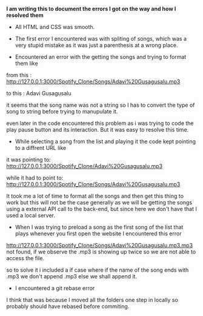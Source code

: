 **I am writing this to document the errors I got on the way and how I resolved them**

- All HTML and CSS was smooth.

- The first error I encountered was with spliting of songs, which was a very stupid mistake as it was just a parenthesis at a wrong place.

- Encountered an error with the getting the songs and trying to format them like 

from this :
http://127.0.0.1:3000/Spotify_Clone/Songs/Adavi%20Gusagusalu.mp3

to this : 
Adavi Gusagusalu 

it seems that the song name was not a string so I has to convert the type of song to string before trying to manupulate it. 

even later in the code encountered this problem as i was trying to code the play pause button and its interaction. But it was easy to resolve this time.

- While selecting a song from the list and playing it the code kept pointing to a diffrent URL like 

it was pointing to: 
http://127.0.0.1:3000/Spotify_Clone/Adavi%20Gusagusalu.mp3

while it had to point to:
http://127.0.0.1:3000/Spotify_Clone/Songs/Adavi%20Gusagusalu.mp3

It took me a lot of time to format all the songs and then get this thing to work but this will not be the case generally as we will be getting the songs using a external API call to the back-end, but since here we don't have that I used a local server. 

- When I was trying to preload a song as the first song of the list that plays whenever you first open the website I encountered this error 

http://127.0.0.1:3000/Spotify_Clone/Songs/Adavi%20Gusagusalu.mp3.mp3 not found, if we observe the .mp3 is showing up twice so we are not able to access the file. 

so to solve it i included a if case where if the name of the song ends with .mp3 we don't append .mp3 else we shall append it. 

- I encountered a git rebase error

I think that was because I moved all the folders one step in locally so probably should have rebased before commiting.